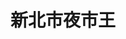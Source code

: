 ---
title: "新北市夜市王"
description: "收錄新北市夜市王美食賽事與排行，探索樂華夜市等精選活動，帶你發現新北在地美味。"
keywords:
  - 夜市王
  - 台灣美食
  - 新北市美食
custom_css: "/css/events/the-king-of-night-market/night-market-list.css"
type: "the-king-of-night-market"
layout: "night-market-list"
datePublished: "2025-06-02"
dateModified: "2025-06-14"

events:
  - name: "樂華夜市"
    link: "lehua-night-market/"
    description: "新北夜市王，樂華夜市，精選在地夜市美食與人氣攤位。"
---